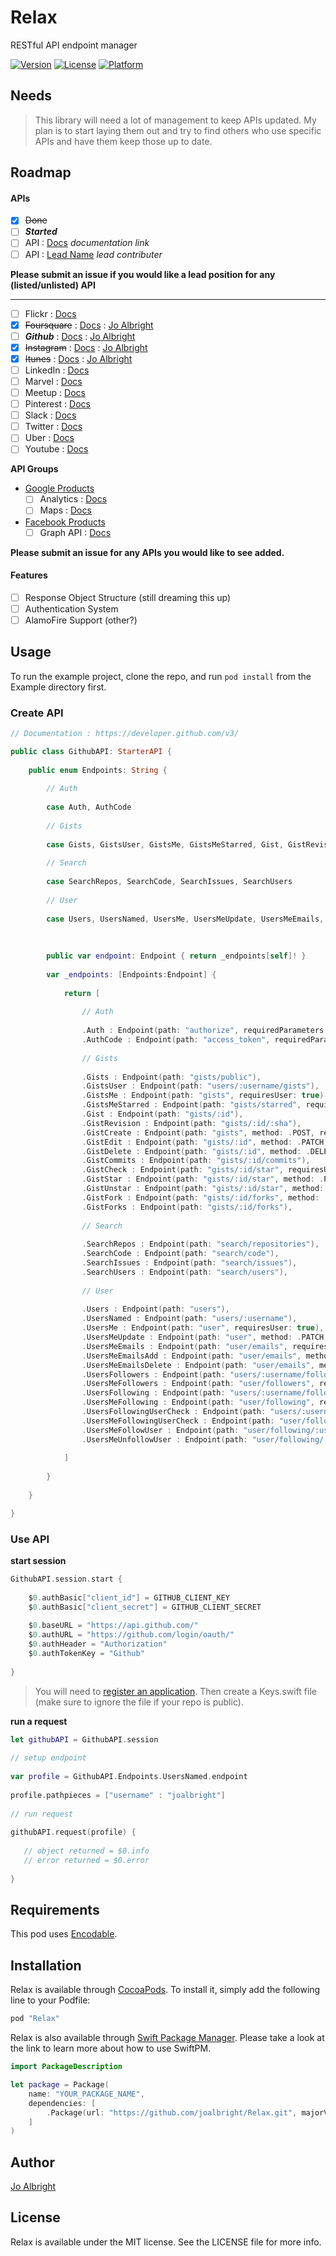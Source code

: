 # Relax
RESTful API endpoint manager

<!--[![CI Status](http://img.shields.io/travis/Jo Albright/Relax.svg?style=flat)](https://travis-ci.org/Jo Albright/Relax)-->
[![Version](https://img.shields.io/cocoapods/v/Relax.svg?style=flat)](http://cocoapods.org/pods/Relax)
[![License](https://img.shields.io/cocoapods/l/Relax.svg?style=flat)](http://cocoapods.org/pods/Relax)
[![Platform](https://img.shields.io/cocoapods/p/Relax.svg?style=flat)](http://cocoapods.org/pods/Relax)

## Needs

> This library will need a lot of management to keep APIs updated. My plan is to start laying them out and try to find others who use specific APIs and have them keep those up to date.

## Roadmap

#### APIs

- [x] ~~Done~~
- [ ] ***Started***
- [ ] API : [Docs]() *documentation link*
- [ ] API : [Lead Name]() *lead contributer* 

**Please submit an issue if you would like a lead position for any (listed/unlisted) API**

--- 

- [ ] Flickr : [Docs](https://www.flickr.com/services/api/)
- [x] ~~Foursquare~~ : [Docs](https://developer.foursquare.com) : [Jo Albright](https://github.com/joalbright)
- [ ] ***Github*** : [Docs](https://developer.github.com/v3/) : [Jo Albright](https://github.com/joalbright)
- [x] ~~Instagram~~ : [Docs](https://www.instagram.com/developer/) : [Jo Albright](https://github.com/joalbright)
- [x] ~~Itunes~~ : [Docs](https://www.apple.com/itunes/affiliates/resources/documentation/itunes-store-web-service-search-api.html) : [Jo Albright](https://github.com/joalbright)
- [ ] LinkedIn : [Docs](https://developer.linkedin.com/docs)
- [ ] Marvel : [Docs](http://developer.marvel.com)
- [ ] Meetup : [Docs](http://www.meetup.com/meetup_api/)
- [ ] Pinterest : [Docs](https://developers.pinterest.com)
- [ ] Slack : [Docs](https://api.slack.com)
- [ ] Twitter : [Docs](https://dev.twitter.com/overview/documentation)
- [ ] Uber : [Docs](https://developer.uber.com)
- [ ] Youtube : [Docs](https://developers.google.com/youtube/)

**API Groups**

- [Google Products](https://developers.google.com/products/)
	- [ ] Analytics : [Docs](https://developers.google.com/analytics/)
	- [ ] Maps : [Docs](https://developers.google.com/maps/)
- [Facebook Products](https://developers.facebook.com/docs/)
	- [ ] Graph API : [Docs](https://developers.facebook.com/docs/graph-api)

**Please submit an issue for any APIs you would like to see added.**

#### Features

- [ ] Response Object Structure (still dreaming this up)
- [ ] Authentication System
- [ ] AlamoFire Support (other?)

## Usage

To run the example project, clone the repo, and run `pod install` from the Example directory first.

### Create API

```swift
// Documentation : https://developer.github.com/v3/

public class GithubAPI: StarterAPI {
    
    public enum Endpoints: String {
        
        // Auth
        
        case Auth, AuthCode
        
        // Gists
        
        case Gists, GistsUser, GistsMe, GistsMeStarred, Gist, GistRevision, GistCreate, GistEdit, GistDelete, GistCommits, GistCheck, GistStar, GistUnstar, GistFork, GistForks    
            
        // Search
        
        case SearchRepos, SearchCode, SearchIssues, SearchUsers
        
        // User
        
        case Users, UsersNamed, UsersMe, UsersMeUpdate, UsersMeEmails, UsersMeEmailsAdd, UsersMeEmailsDelete, UsersFollowers, UsersMeFollowers, UsersFollowing, UsersMeFollowing, UsersFollowingUserCheck, UsersMeFollowingUserCheck, UsersMeFollowUser, UsersMeUnfollowUser
        
        
        
        public var endpoint: Endpoint { return _endpoints[self]! }
        
        var _endpoints: [Endpoints:Endpoint] {
            
            return [
                
                // Auth
                
                .Auth : Endpoint(path: "authorize", requiredParameters: ["client_id","redirect_uri","state"]),
                .AuthCode : Endpoint(path: "access_token", requiredParameters: ["client_id","client_secret","code","redirect_uri","state"]),
             
                // Gists
                
                .Gists : Endpoint(path: "gists/public"),
                .GistsUser : Endpoint(path: "users/:username/gists"),
                .GistsMe : Endpoint(path: "gists", requiresUser: true),
                .GistsMeStarred : Endpoint(path: "gists/starred", requiresUser: true),
                .Gist : Endpoint(path: "gists/:id"),
                .GistRevision : Endpoint(path: "gists/:id/:sha"),
                .GistCreate : Endpoint(path: "gists", method: .POST, requiresUser: true),
                .GistEdit : Endpoint(path: "gists/:id", method: .PATCH, requiresUser: true),
                .GistDelete : Endpoint(path: "gists/:id", method: .DELETE, requiresUser: true),
                .GistCommits : Endpoint(path: "gists/:id/commits"),
                .GistCheck : Endpoint(path: "gists/:id/star", requiresUser: true),
                .GistStar : Endpoint(path: "gists/:id/star", method: .PUT, requiresUser: true),
                .GistUnstar : Endpoint(path: "gists/:id/star", method: .DELETE, requiresUser: true),
                .GistFork : Endpoint(path: "gists/:id/forks", method: .POST, requiresUser: true),
                .GistForks : Endpoint(path: "gists/:id/forks"),
                
                // Search
                
                .SearchRepos : Endpoint(path: "search/repositories"),
                .SearchCode : Endpoint(path: "search/code"),
                .SearchIssues : Endpoint(path: "search/issues"),
                .SearchUsers : Endpoint(path: "search/users"),
                
                // User
                
                .Users : Endpoint(path: "users"),
                .UsersNamed : Endpoint(path: "users/:username"),
                .UsersMe : Endpoint(path: "user", requiresUser: true),
                .UsersMeUpdate : Endpoint(path: "user", method: .PATCH, requiresUser: true),
                .UsersMeEmails : Endpoint(path: "user/emails", requiresUser: true),
                .UsersMeEmailsAdd : Endpoint(path: "user/emails", method: .POST, requiresUser: true),
                .UsersMeEmailsDelete : Endpoint(path: "user/emails", method: .DELETE, requiresUser: true),
                .UsersFollowers : Endpoint(path: "users/:username/followers"),
                .UsersMeFollowers : Endpoint(path: "user/followers", requiresUser: true),
                .UsersFollowing : Endpoint(path: "users/:username/following"),
                .UsersMeFollowing : Endpoint(path: "user/following", requiresUser: true),
                .UsersFollowingUserCheck : Endpoint(path: "users/:username/following/:target_user"),
                .UsersMeFollowingUserCheck : Endpoint(path: "user/following/:username", requiresUser: true),
                .UsersMeFollowUser : Endpoint(path: "user/following/:username", method: .PUT, requiresUser: true),
                .UsersMeUnfollowUser : Endpoint(path: "user/following/:username", method: .DELETE, requiresUser: true)
                
            ]
            
        }
        
    }

}
```

### Use API

**start session**

```swift
GithubAPI.session.start {
            
    $0.authBasic["client_id"] = GITHUB_CLIENT_KEY
    $0.authBasic["client_secret"] = GITHUB_CLIENT_SECRET
    
    $0.baseURL = "https://api.github.com/"
    $0.authURL = "https://github.com/login/oauth/"
    $0.authHeader = "Authorization"
    $0.authTokenKey = "Github"
    
}
```

> You will need to [register an application](https://github.com/settings/applications/new). Then create a Keys.swift file (make sure to ignore the file if your repo is public).

**run a request**

```swift
let githubAPI = GithubAPI.session
        
// setup endpoint
    
var profile = GithubAPI.Endpoints.UsersNamed.endpoint
    
profile.pathpieces = ["username" : "joalbright"]
    
// run request
    
githubAPI.request(profile) {
   
   // object returned = $0.info 
   // error returned = $0.error 
	    
}

```

## Requirements

This pod uses [Encodable](https://github.com/joalbright/Encodable).

## Installation

Relax is available through [CocoaPods](http://cocoapods.org). To install
it, simply add the following line to your Podfile:

```ruby
pod "Relax"
```

Relax is also available through [Swift Package Manager](https://swift.org/package-manager/). Please take a look at the link to learn more about how to use SwiftPM.

```swift
import PackageDescription

let package = Package(
    name: "YOUR_PACKAGE_NAME",
    dependencies: [
        .Package(url: "https://github.com/joalbright/Relax.git", majorVersion: 0)
    ]
)
```

## Author

[Jo Albright](https://github.com/joalbright)

## License

Relax is available under the MIT license. See the LICENSE file for more info.
